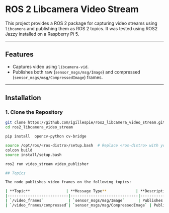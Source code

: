 # ROS 2 Libcamera Video Stream

This project provides a ROS 2 package for capturing video streams using `libcamera` and publishing them as ROS 2 topics. It was tested using ROS2 Jazzy installed on a Raspberry Pi 5.

---

## Features

- Captures video using `libcamera-vid`.
- Publishes both raw (`sensor_msgs/msg/Image`) and compressed (`sensor_msgs/msg/CompressedImage`) frames.


---

## Installation

### 1. Clone the Repository
```bash
git clone https://github.com/igillespie/ros2_libcamera_video_stream.git
cd ros2_libcamera_video_stream

pip install  opencv-python cv-bridge

source /opt/ros/<ros-distro>/setup.bash  # Replace <ros-distro> with your ROS 2 distribution (e.g., humble, rolling, etc.)
colcon build
source install/setup.bash

ros2 run video_stream video_publisher

## Topics

The node publishes video frames on the following topics:

| **Topic**                | **Message Type**             | **Description**               |
|---------------------------|------------------------------|--------------------------------|
| `/video_frames`           | `sensor_msgs/msg/Image`      | Publishes raw video frames with uncompressed pixel data for processing. |
| `/video_frames/compressed`| `sensor_msgs/msg/CompressedImage` | Publishes compressed video frames (JPEG) for bandwidth-efficient streaming. |


